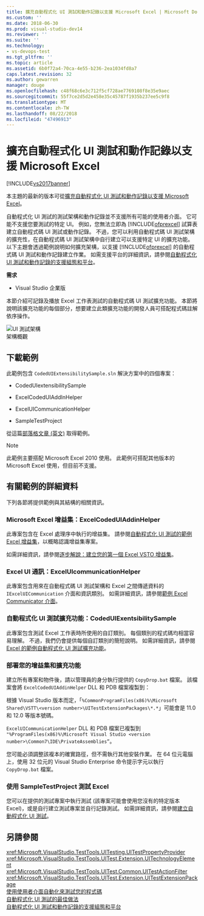 ```yaml
---
title: 擴充自動程式化 UI 測試和動作記錄以支援 Microsoft Excel | Microsoft Docs
ms.custom: ''
ms.date: 2018-06-30
ms.prod: visual-studio-dev14
ms.reviewer: ''
ms.suite: ''
ms.technology:
- vs-devops-test
ms.tgt_pltfrm: ''
ms.topic: article
ms.assetid: 6b0f72a4-70ca-4e55-b236-2ea1034fd8a7
caps.latest.revision: 32
ms.author: gewarren
manager: douge
ms.openlocfilehash: c48f68c6e3c712f5cf728ae7769108f8e35e9aec
ms.sourcegitcommit: 55f7ce2d5d2e458e35c45787f1935b237ee5c9f8
ms.translationtype: MT
ms.contentlocale: zh-TW
ms.lasthandoff: 08/22/2018
ms.locfileid: "47496913"
---
```

# <a name="extending-coded-ui-tests-and-action-recordings-to-support-microsoft-excel"></a>擴充自動程式化 UI 測試和動作記錄以支援 Microsoft Excel
[!INCLUDE[vs2017banner](../includes/vs2017banner.md)]

本主題的最新的版本可從[擴充自動程式化 UI 測試和動作記錄以支援 Microsoft Excel](https://docs.microsoft.com/visualstudio/test/extending-coded-ui-tests-and-action-recordings-to-support-microsoft-excel)。  
  
自動程式化 UI 測試的測試架構和動作記錄並不支援所有可能的使用者介面。 它可能不支援您要測試的特定 UI。 例如，您無法立即為 [!INCLUDE[ofprexcel](../includes/ofprexcel-md.md)] 試算表建立自動程式碼 UI 測試或動作記錄。 不過，您可以利用自動程式碼 UI 測試架構的擴充性，在自動程式碼 UI 測試架構中自行建立可以支援特定 UI 的擴充功能。 以下主題會透過範例說明如何擴充架構，以支援 [!INCLUDE[ofprexcel](../includes/ofprexcel-md.md)] 的自動程式碼 UI 測試和動作記錄建立作業。 如需支援平台的詳細資訊，請參閱[自動程式化 UI 測試和動作記錄的支援組態和平台](../test/supported-configurations-and-platforms-for-coded-ui-tests-and-action-recordings.md)。  
  
 **需求**  
  
-   Visual Studio 企業版  
  
 本節介紹可記錄及播放 Excel 工作表測試的自動程式碼 UI 測試擴充功能。 本節將說明該擴充功能的每個部分，想要建立此類擴充功能的開發人員可搭配程式碼註解依序操作。  
  
 ![UI 測試架構](../test/media/ui-testarch.png "UI_TestArch")  
架構概觀  
  
## <a name="download-the-sample"></a>下載範例  
 此範例包含 `CodedUIExtensibilitySample.sln` 解決方案中的四個專案：  
  
-   CodedUIextensibilitySample  
  
-   ExcelCodedUIAddInHelper  
  
-   ExcelUICommunicationHelper  
  
-   SampleTestProject  
  
 從這篇[部落格文章 (英文)](http://go.microsoft.com/fwlink/?LinkID=185592) 取得範例。  
  
> [!NOTE]
>  此範例主要搭配 Microsoft Excel 2010 使用。 此範例可搭配其他版本的 Microsoft Excel 使用，但目前不支援。  
  
## <a name="details-about-the-sample"></a>有關範例的詳細資料  
 下列各節將提供範例與其結構的相關資訊。  
  
### <a name="microsoft-excel-add-in-excelcodeduiaddinhelper"></a>Microsoft Excel 增益集：ExcelCodedUIAddinHelper  
 此專案包含在 Excel 處理序中執行的增益集。 請參閱[自動程式化 UI 測試的範例 Excel 增益集](../test/sample-excel-add-in-for-coded-ui-testing.md)，以概略認識增益集專案。  
  
 如需詳細資訊，請參閱[逐步解說：建立您的第一個 Excel VSTO 增益集](http://msdn.microsoft.com/library/a855e2be-3ecf-4112-a7f5-ec0f7fad3b5f)。  
  
### <a name="excel-ui-communication-exceluicommunicationhelper"></a>Excel UI 通訊：ExcelUIcommunicationHelper  
 此專案包含用來在自動程式碼 UI 測試架構和 Excel 之間傳遞資料的 `IExcelUICommunication` 介面和資訊類別。 如需詳細資訊，請參閱[範例 Excel Communicator 介面](../test/sample-excel-communicator-interface.md)。  
  
### <a name="coded-ui-test-extension-codeduiexentsibilitysample"></a>自動程式化 UI 測試擴充功能：CodedUIExentsibilitySample  
 此專案包含測試 Excel 工作表時所使用的自訂類別。 每個類別的程式碼均相當容易理解。 不過，我們仍會提供每個自訂類別的簡短說明。 如需詳細資訊，請參閱 [Excel 的範例自動程式化 UI 測試擴充功能](../test/sample-coded-ui-test-extension-for-excel.md)。  
  
### <a name="deploying-your-add-in-and-extension"></a>部署您的增益集和擴充功能  
 建立所有專案和物件後，請以管理員的身分執行提供的 `CopyDrop.bat` 檔案。 該檔案會將 `ExcelCodedUIAddinHelper` DLL 和 PDB 檔案複製到：  
  
 根據 Visual Studio 版本而定，「`%CommonProgramFiles(x86)%\Microsoft Shared\VSTT\<version number>\UITestExtensionPackages\*.*`」可能會是 11.0 和 12.0 等版本號碼。  
  
 `ExcelUICommunicationHelper` DLL 和 PDB 檔案已複製到 `"%ProgramFiles(x86)%\Microsoft Visual Studio <version number>\Common7\IDE\PrivateAssemblies”`。  
  
 您可能必須調整該複本的確實路徑，但不需執行其他安裝作業。 在 64 位元電腦上，使用 32 位元的 Visual Studio Enterprise 命令提示字元以執行 `CopyDrop.bat` 檔案。  
  
### <a name="testing-excel-with-the-sampletestproject"></a>使用 SampleTestProject 測試 Excel  
 您可以在提供的測試專案中執行測試 (該專案可能會使用您沒有的特定版本 Excel)，或是自行建立測試專案並自行記錄測試。 如需詳細資訊，請參閱[建立自動程式化 UI 測試](../test/use-ui-automation-to-test-your-code.md#VerifyingCodeUsingCUITCreate)。  
  
## <a name="see-also"></a>另請參閱  
 <xref:Microsoft.VisualStudio.TestTools.UITesting.UITestPropertyProvider>   
 <xref:Microsoft.VisualStudio.TestTools.UITest.Extension.UITechnologyElement>   
 <xref:Microsoft.VisualStudio.TestTools.UITest.Common.UITestActionFilter>   
 <xref:Microsoft.VisualStudio.TestTools.UITest.Extension.UITestExtensionPackage>   
 [使用使用者介面自動化來測試您的程式碼](../test/use-ui-automation-to-test-your-code.md)   
 [自動程式化 UI 測試的最佳做法](../test/best-practices-for-coded-ui-tests.md)   
 [自動程式化 UI 測試和動作記錄的支援組態和平台](../test/supported-configurations-and-platforms-for-coded-ui-tests-and-action-recordings.md)



